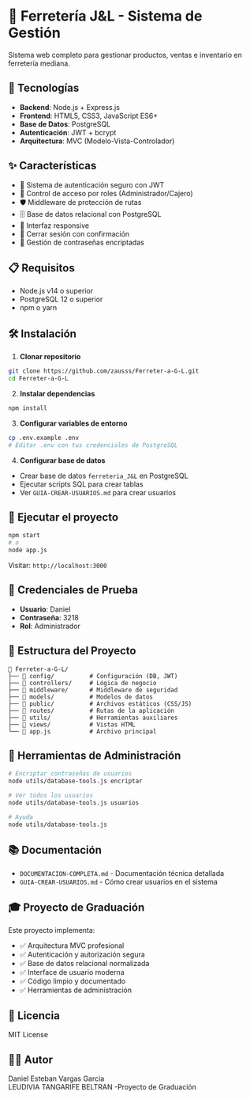 # 🔧 Ferretería J&L - Sistema de Gestión

Sistema web completo para gestionar productos, ventas e inventario en ferretería mediana.

## 🚀 Tecnologías
- **Backend**: Node.js + Express.js
- **Frontend**: HTML5, CSS3, JavaScript ES6+
- **Base de Datos**: PostgreSQL
- **Autenticación**: JWT + bcrypt
- **Arquitectura**: MVC (Modelo-Vista-Controlador)

## ✨ Características
- 🔐 Sistema de autenticación seguro con JWT
- 👥 Control de acceso por roles (Administrador/Cajero)
- 🛡️ Middleware de protección de rutas
- 🗄️ Base de datos relacional con PostgreSQL
- 📱 Interfaz responsive
- 🚪 Cerrar sesión con confirmación
- 🔑 Gestión de contraseñas encriptadas

## 📋 Requisitos
- Node.js v14 o superior
- PostgreSQL 12 o superior
- npm o yarn

## 🛠️ Instalación

1. **Clonar repositorio**
```bash
git clone https://github.com/zausss/Ferreter-a-G-L.git
cd Ferreter-a-G-L
```

2. **Instalar dependencias**
```bash
npm install
```

3. **Configurar variables de entorno**
```bash
cp .env.example .env
# Editar .env con tus credenciales de PostgreSQL
```

4. **Configurar base de datos**
- Crear base de datos `ferreteria_J&L` en PostgreSQL
- Ejecutar scripts SQL para crear tablas
- Ver `GUIA-CREAR-USUARIOS.md` para crear usuarios

## 🚀 Ejecutar el proyecto
```bash
npm start
# o
node app.js
```

Visitar: `http://localhost:3000`

## 👤 Credenciales de Prueba
- **Usuario**: Daniel
- **Contraseña**: 3218
- **Rol**: Administrador

## 📁 Estructura del Proyecto
```
📂 Ferreter-a-G-L/
├── 📂 config/          # Configuración (DB, JWT)
├── 📂 controllers/     # Lógica de negocio
├── 📂 middleware/      # Middleware de seguridad
├── 📂 models/          # Modelos de datos
├── 📂 public/          # Archivos estáticos (CSS/JS)
├── 📂 routes/          # Rutas de la aplicación
├── 📂 utils/           # Herramientas auxiliares
├── 📂 views/           # Vistas HTML
└── 📄 app.js           # Archivo principal
```

## 🔧 Herramientas de Administración
```bash
# Encriptar contraseñas de usuarios
node utils/database-tools.js encriptar

# Ver todos los usuarios
node utils/database-tools.js usuarios

# Ayuda
node utils/database-tools.js
```

## 📚 Documentación
- `DOCUMENTACION-COMPLETA.md` - Documentación técnica detallada
- `GUIA-CREAR-USUARIOS.md` - Cómo crear usuarios en el sistema

## 🎓 Proyecto de Graduación
Este proyecto implementa:
- ✅ Arquitectura MVC profesional
- ✅ Autenticación y autorización segura
- ✅ Base de datos relacional normalizada
- ✅ Interface de usuario moderna
- ✅ Código limpio y documentado
- ✅ Herramientas de administración

## 📄 Licencia
MIT License

## 👨‍💻 Autor
Daniel Esteban Vargas Garcia  
LEUDIVIA TANGARIFE BELTRAN -Proyecto de Graduación